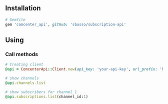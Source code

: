 ## Installation

``` ruby
# Gemfile
gem 'comcenter_api', github: 'sbusso/subscription-api'
```

## Using

### Call methods

``` ruby
# Creating client
@api = ComcenterApi::Client.new(api_key: 'your-api-key', url_prefix: 'http://api-url.etc')

# show channels
@api.channels.list

# show subscribers for channel 1
@api.subscriptions.list(channel_id:1)
